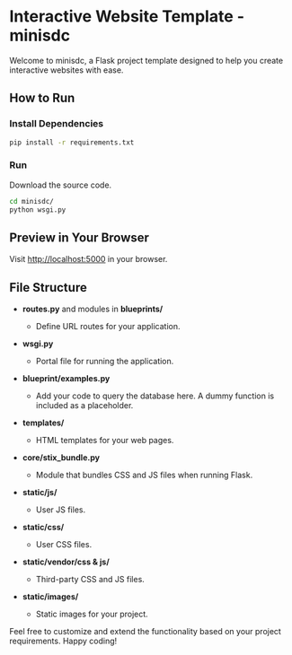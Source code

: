 # Interactive Website Template - minisdc

Welcome to minisdc, a Flask project template designed to help you create interactive websites with ease.

## How to Run

### Install Dependencies
```bash
pip install -r requirements.txt
```

### Run
Download the source code.

```bash
cd minisdc/
python wsgi.py
```

## Preview in Your Browser
Visit [http://localhost:5000](http://localhost:5000) in your browser.

## File Structure

- **routes.py** and modules in **blueprints/**
  - Define URL routes for your application.

- **wsgi.py**
  - Portal file for running the application.

- **blueprint/examples.py**
  - Add your code to query the database here. A dummy function is included as a placeholder.

- **templates/**
  - HTML templates for your web pages.

- **core/stix_bundle.py**
  - Module that bundles CSS and JS files when running Flask.

- **static/js/**
  - User JS files.

- **static/css/**
  - User CSS files.

- **static/vendor/css & js/**
  - Third-party CSS and JS files.

- **static/images/**
  - Static images for your project.

Feel free to customize and extend the functionality based on your project requirements. Happy coding!
